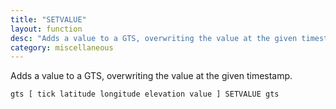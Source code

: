 ```yaml
---
title: "SETVALUE"
layout: function
desc: "Adds a value to a GTS, overwriting the value at the given timestamp."
category: miscellaneous
---
```


Adds a value to a GTS, overwriting the value at the given timestamp.

```
gts [ tick latitude longitude elevation value ] SETVALUE gts
```